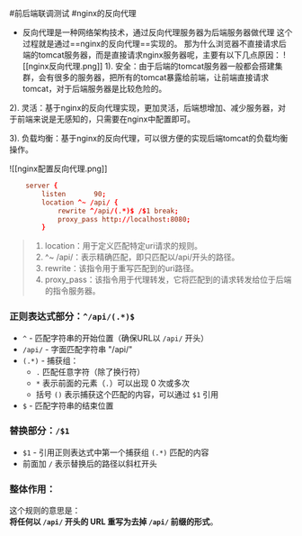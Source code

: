 #前后端联调测试 #nginx的反向代理
- 反向代理是一种网络架构技术，通过反向代理服务器为后端服务器做代理
这个过程就是通过==nginx的反向代理==实现的。 那为什么浏览器不直接请求后端的tomcat服务器，而是直接请求nginx服务器呢，主要有以下几点原因：
![[nginx反向代理.png]]
1). 安全：由于后端的tomcat服务器一般都会搭建集群，会有很多的服务器，把所有的tomcat暴露给前端，让前端直接请求tomcat，对于后端服务器是比较危险的。

2). 灵活：基于nginx的反向代理实现，更加灵活，后端想增加、减少服务器，对于前端来说是无感知的，只需要在nginx中配置即可。

3). 负载均衡：基于nginx的反向代理，可以很方便的实现后端tomcat的负载均衡操作。


![[nginx配置反向代理.png]]
```ngnix.conf
    server {
        listen       90;
        location ^~ /api/ {
			rewrite ^/api/(.*)$ /$1 break;
			proxy_pass http://localhost:8080;
        }
```
> 1. location：用于定义匹配特定uri请求的规则。     
> 2. ^~ /api/：表示精确匹配，即只匹配以/api/开头的路径。   
> 3. rewrite：该指令用于重写匹配到的uri路径。
> 4. proxy_pass：该指令用于代理转发，它将匹配到的请求转发给位于后端的指令服务器。

### 正则表达式部分：`^/api/(.*)$`
- `^` - 匹配字符串的开始位置（确保URL以 `/api/` 开头）
- `/api/` - 字面匹配字符串 "/api/"
- `(.*)` - 捕获组：
    - `.` 匹配任意字符（除了换行符）
    - `*` 表示前面的元素（`.`）可以出现 0 次或多次
    - 括号 `()` 表示捕获这个匹配的内容，可以通过 `$1` 引用
- `$` - 匹配字符串的结束位置
### 替换部分：`/$1`
- `$1` - 引用正则表达式中第一个捕获组 `(.*)` 匹配的内容
- 前面加 `/` 表示替换后的路径以斜杠开头
### 整体作用：
这个规则的意思是：  
**将任何以 `/api/` 开头的 URL 重写为去掉 `/api/` 前缀的形式**。